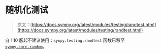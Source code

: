 # 随机化测试

> 原文：[https://docs.sympy.org/latest/modules/testing/randtest.html](https://docs.sympy.org/latest/modules/testing/randtest.html)

自 1.10 版起不建议使用：`sympy.testing.randtest` 函数已移至[`sympy.core.random`](../core.html#module-sympy.core.random "sympy.core.random")。

